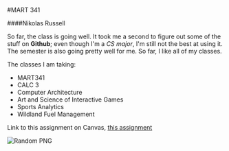 #MART 341

####Nikolas Russell


So far, the class is going well. It took me a second to figure out some of the stuff on **Github**; even though I'm a *CS major*, I'm still not the best at using it. The semester is also going pretty well for me. So far, I like all of my classes.



The classes I am taking:

- MART341
- CALC 3
- Computer Architecture
- Art and Science of Interactive Games
- Sports Analytics
- Wildland Fuel Management

Link to this assignment on Canvas, [this assignment](https://canvas.umt.edu/courses/15695/assignments/232403?module_item_id=1200438)

![Random PNG](https://www.google.com/url?sa=i&url=https%3A%2F%2Fwww.pngegg.com%2Fen%2Fsearch%3Fq%3Dfree&psig=AOvVaw3iUKyiix6t56ieML0wyEqY&ust=1738642816183000&source=images&cd=vfe&opi=89978449&ved=0CBQQjRxqFwoTCMinya7TposDFQAAAAAdAAAAABAE)




